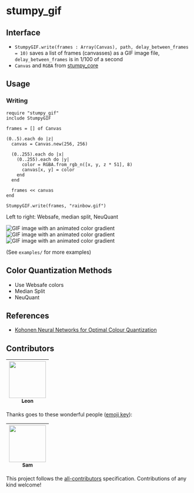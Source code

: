 # stumpy_gif

## Interface

* `StumpyGIF.write(frames : Array(Canvas), path, delay_between_frames = 10)`
  saves a list of frames (canvasses) as a GIF image file,
  `delay_between_frames` is in 1/100 of a second
* `Canvas` and `RGBA` from [stumpy_core](https://github.com/stumpycr/stumpy_core)

## Usage

### Writing

``` crystal
require "stumpy_gif"
include StumpyGIF

frames = [] of Canvas

(0..5).each do |z|
  canvas = Canvas.new(256, 256)

  (0..255).each do |x|
    (0..255).each do |y|
      color = RGBA.from_rgb_n([x, y, z * 51], 8)
      canvas[x, y] = color
    end
  end

  frames << canvas
end

StumpyGIF.write(frames, "rainbow.gif")
```

Left to right: Websafe, median split, NeuQuant

![GIF image with an animated color gradient](examples/rainbow_websafe.gif)
![GIF image with an animated color gradient](examples/rainbow_median_split.gif)
![GIF image with an animated color gradient](examples/rainbow_neuquant.gif)

(See `examples/` for more examples)

## Color Quantization Methods

* Use Websafe colors
* Median Split
* NeuQuant

## References

* [Kohonen Neural Networks for Optimal Colour Quantization](http://members.ozemail.com.au/~dekker/NeuQuant.pdf)

## Contributors

<!-- ALL-CONTRIBUTORS-LIST:START - Do not remove or modify this section -->
| [<img src="https://avatars1.githubusercontent.com/u/2060269?v=4" width="100px;"/><br /><sub>Leon</sub>](http://leonrische.me)<br /> |
| :---: |
<!-- ALL-CONTRIBUTORS-LIST:END -->
Thanks goes to these wonderful people ([emoji key](https://github.com/kentcdodds/all-contributors#emoji-key)):

<!-- ALL-CONTRIBUTORS-LIST:START - Do not remove or modify this section -->
| [<img src="https://avatars1.githubusercontent.com/u/26842759?v=4" width="100px;"/><br /><sub>Sam</sub>](https://github.com/Demonstrandum)<br /> |
| :---: |
<!-- ALL-CONTRIBUTORS-LIST:END -->

This project follows the [all-contributors](https://github.com/kentcdodds/all-contributors) specification. Contributions of any kind welcome!